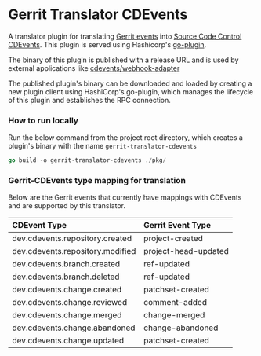 # Gerrit Translator CDEvents
A translator plugin for translating [Gerrit events](https://gerrit-review.googlesource.com/Documentation/cmd-stream-events.html#events) into [Source Code Control CDEvents](https://cdevents.dev/docs/source-code-version-control/).
This plugin is served using Hashicorp's [go-plugin](https://github.com/hashicorp/go-plugin/). 

The binary of this plugin is published with a release URL and is used by external applications like [cdevents/webhook-adapter](https://github.com/cdevents/webhook-adapter)

The published plugin's binary can be downloaded and loaded by creating a new plugin client using HashiCorp's go-plugin, which manages the lifecycle of this plugin and establishes the RPC connection.

### How to run locally
Run the below command from the project root directory, which creates a plugin's binary with the name `gerrit-translator-cdevents`
````go
go build -o gerrit-translator-cdevents ./pkg/
````

### Gerrit-CDEvents type mapping for translation
Below are the Gerrit events that currently have mappings with CDEvents and are supported by this translator.

| CDEvent Type  | Gerrit Event Type  |
| :------------ |:-------------------|
| dev.cdevents.repository.created| project-created |
|  dev.cdevents.repository.modified   | project-head-updated    |
| dev.cdevents.branch.created   |  ref-updated     |
| dev.cdevents.branch.deleted |   ref-updated    |
| dev.cdevents.change.created |    patchset-created     |
| dev.cdevents.change.reviewed |    comment-added     |
| dev.cdevents.change.merged |      change-merged   |
| dev.cdevents.change.abandoned |   change-abandoned      | 
| dev.cdevents.change.updated |   patchset-created    |




